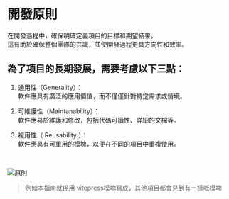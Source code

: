 # 開發原則
在開發過程中，確保明確定義項目的目標和期望結果。  
這有助於確保整個團隊的共識，並使開發過程更具方向性和效率。

## 為了項目的長期發展，需要考慮以下三點：

1.	通用性（Generality）：  
軟件應具有廣泛的應用價值，而不僅僅針對特定需求或情境。

2.	可維護性（Maintanability）：  
軟件應易於維護和修改，包括代碼可讀性、詳細的文檔等。

3.	複用性（ Reusability ）：  
軟件應具有可重用的模塊，以便在不同的項目中重複使用。

<br/>

![原則](/public/principle.png)

> 例如本指南就係用 vitepress模塊寫成，其他項目都會見到有一樣嘅模塊